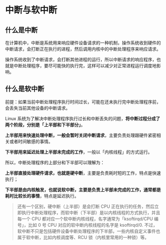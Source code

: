 # 中断与软中断

## 什么是中断

在计算机中，中断是系统用来响应硬件设备请求的一种机制，操作系统收到硬件的中断请求，会打断正在执行的进程，然后调用内核中的中断处理程序来响应请求。

操作系统收到了中断请求，会打断其他进程的运行，所以中断请求的响应程序，也就是中断处理程序，要尽可能快的执行完，这样可以减少对正常进程运行调度地影响。

## 什么是软中断

前提：如果当前中断处理程序执行时间过长，可能在还未执行完中断处理程序前，会丢失当前其他设备的中断请求。

Linux 系统为了解决中断处理程序执行过长和中断丢失的问题，**将中断过程分成了两个阶段，分别是「上半部和下半部分」**。

**上半部用来快速处理中断，一般会暂时关闭中断请求**，主要负责处理跟硬件紧密相关或者时间敏感的事情。

**下半部用来延迟处理上半部未完成的工作**，一般以「内核线程」的方式运行。

所以，中断处理程序的上部分和下半部可以理解为：

**上半部直接处理硬件请求，也就是硬中断**，主要是负责耗时短的工作，特点是快速执行；

**下半部是由内核触发，也就说软中断，主要是负责上半部未完成的工作，通常都是耗时比较长的事情**，特点是延迟执行。

>还有一个区别，硬中断（上半部）是会打断 CPU 正在执行的任务，然后立即执行中断处理程序，而软中断（下半部）是以内核线程的方式执行，并且每一个 CPU 都对应一个软中断内核线程，名字通常为「ksoftirqd/CPU 编号」，比如 0 号 CPU 对应的软中断内核线程的名字是 ksoftirqd/0.
不过，软中断不只是包括硬件设备中断处理程序的下半部，一些内核自定义事件也属于软中断，比如内核调度等、RCU 锁（内核里常用的一种锁）等。
